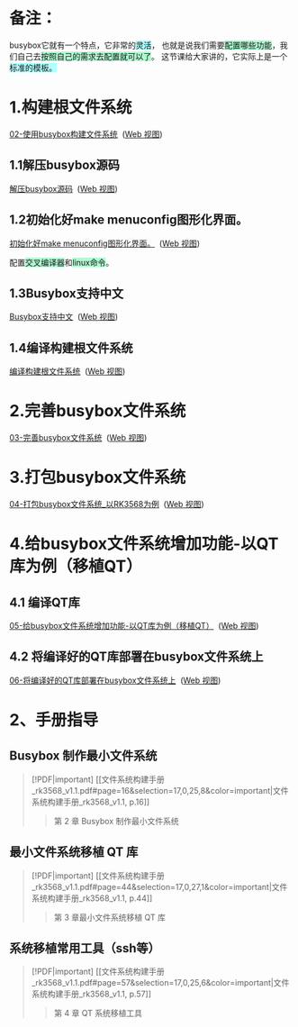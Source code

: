 # 备注：
busybox它就有一个特点，它非常的<span style="background:#b1ffff">灵活</span>，
也就是说我们需要<span style="background:#affad1">配置哪些功能</span>，我们自己去<span style="background:#affad1">按照自己的需求去配置就可以了</span>。
这节课给大家讲的，它实际上是一个<span style="background:#b1ffff">标准的模板。</span>

# 1.构建根文件系统
[02-使用busybox构建文件系统](onenote:https://d.docs.live.net/52d4b76bb0ffcf51/Documents/\(RK3568\)Linux驱动开发/文件系统构建_基于RK3568.one#02-使用busybox构建文件系统&section-id={D274A68A-A696-4F4A-B6FE-98047B597794}&page-id={5779686D-DDAB-4D7A-AA46-866721B28873}&end)  ([Web 视图](https://onedrive.live.com/view.aspx?resid=52D4B76BB0FFCF51%21se8c325913f784bf694d429e5ee2ab2be&id=documents&wd=target%28%E6%96%87%E4%BB%B6%E7%B3%BB%E7%BB%9F%E6%9E%84%E5%BB%BA_%E5%9F%BA%E4%BA%8ERK3568.one%7CD274A68A-A696-4F4A-B6FE-98047B597794%2F02-%E4%BD%BF%E7%94%A8busybox%E6%9E%84%E5%BB%BA%E6%96%87%E4%BB%B6%E7%B3%BB%E7%BB%9F%7C5779686D-DDAB-4D7A-AA46-866721B28873%2F%29))
## 1.1解压busybox源码
[解压busybox源码](onenote:https://d.docs.live.net/52d4b76bb0ffcf51/Documents/\(RK3568\)Linux驱动开发/文件系统构建_基于RK3568.one#02-使用busybox构建文件系统&section-id={D274A68A-A696-4F4A-B6FE-98047B597794}&page-id={5779686D-DDAB-4D7A-AA46-866721B28873}&object-id={3753CA09-2B9E-4320-99C7-7F7CB83B3E18}&14)  ([Web 视图](https://onedrive.live.com/view.aspx?resid=52D4B76BB0FFCF51%21se8c325913f784bf694d429e5ee2ab2be&id=documents&wd=target%28%E6%96%87%E4%BB%B6%E7%B3%BB%E7%BB%9F%E6%9E%84%E5%BB%BA_%E5%9F%BA%E4%BA%8ERK3568.one%7CD274A68A-A696-4F4A-B6FE-98047B597794%2F02-%E4%BD%BF%E7%94%A8busybox%E6%9E%84%E5%BB%BA%E6%96%87%E4%BB%B6%E7%B3%BB%E7%BB%9F%7C5779686D-DDAB-4D7A-AA46-866721B28873%2F%29))
## 1.2初始化好make menuconfig图形化界面。 
[初始化好make menuconfig图形化界面。](onenote:https://d.docs.live.net/52d4b76bb0ffcf51/Documents/\(RK3568\)Linux驱动开发/文件系统构建_基于RK3568.one#02-使用busybox构建文件系统&section-id={D274A68A-A696-4F4A-B6FE-98047B597794}&page-id={5779686D-DDAB-4D7A-AA46-866721B28873}&object-id={3753CA09-2B9E-4320-99C7-7F7CB83B3E18}&23)  ([Web 视图](https://onedrive.live.com/view.aspx?resid=52D4B76BB0FFCF51%21se8c325913f784bf694d429e5ee2ab2be&id=documents&wd=target%28%E6%96%87%E4%BB%B6%E7%B3%BB%E7%BB%9F%E6%9E%84%E5%BB%BA_%E5%9F%BA%E4%BA%8ERK3568.one%7CD274A68A-A696-4F4A-B6FE-98047B597794%2F02-%E4%BD%BF%E7%94%A8busybox%E6%9E%84%E5%BB%BA%E6%96%87%E4%BB%B6%E7%B3%BB%E7%BB%9F%7C5779686D-DDAB-4D7A-AA46-866721B28873%2F%29))

配置<span style="background:#affad1">交叉编译器</span>和<span style="background:#affad1">linux命令</span>。
## 1.3Busybox支持中文
[Busybox支持中文](onenote:https://d.docs.live.net/52d4b76bb0ffcf51/Documents/\(RK3568\)Linux驱动开发/文件系统构建_基于RK3568.one#02-使用busybox构建文件系统&section-id={D274A68A-A696-4F4A-B6FE-98047B597794}&page-id={5779686D-DDAB-4D7A-AA46-866721B28873}&object-id={3753CA09-2B9E-4320-99C7-7F7CB83B3E18}&2D)  ([Web 视图](https://onedrive.live.com/view.aspx?resid=52D4B76BB0FFCF51%21se8c325913f784bf694d429e5ee2ab2be&id=documents&wd=target%28%E6%96%87%E4%BB%B6%E7%B3%BB%E7%BB%9F%E6%9E%84%E5%BB%BA_%E5%9F%BA%E4%BA%8ERK3568.one%7CD274A68A-A696-4F4A-B6FE-98047B597794%2F02-%E4%BD%BF%E7%94%A8busybox%E6%9E%84%E5%BB%BA%E6%96%87%E4%BB%B6%E7%B3%BB%E7%BB%9F%7C5779686D-DDAB-4D7A-AA46-866721B28873%2F%29))

## 1.4编译构建根文件系统
[编译构建根文件系统](onenote:https://d.docs.live.net/52d4b76bb0ffcf51/Documents/\(RK3568\)Linux驱动开发/文件系统构建_基于RK3568.one#02-使用busybox构建文件系统&section-id={D274A68A-A696-4F4A-B6FE-98047B597794}&page-id={5779686D-DDAB-4D7A-AA46-866721B28873}&object-id={3753CA09-2B9E-4320-99C7-7F7CB83B3E18}&37)  ([Web 视图](https://onedrive.live.com/view.aspx?resid=52D4B76BB0FFCF51%21se8c325913f784bf694d429e5ee2ab2be&id=documents&wd=target%28%E6%96%87%E4%BB%B6%E7%B3%BB%E7%BB%9F%E6%9E%84%E5%BB%BA_%E5%9F%BA%E4%BA%8ERK3568.one%7CD274A68A-A696-4F4A-B6FE-98047B597794%2F02-%E4%BD%BF%E7%94%A8busybox%E6%9E%84%E5%BB%BA%E6%96%87%E4%BB%B6%E7%B3%BB%E7%BB%9F%7C5779686D-DDAB-4D7A-AA46-866721B28873%2F%29))

# 2.完善busybox文件系统
 [03-完善busybox文件系统](onenote:https://d.docs.live.net/52d4b76bb0ffcf51/Documents/\(RK3568\)Linux驱动开发/文件系统构建_基于RK3568.one#03-完善busybox文件系统&section-id={D274A68A-A696-4F4A-B6FE-98047B597794}&page-id={8A14BC2E-A8E4-4D75-B18C-D676EC7FAC90}&end)  ([Web 视图](https://onedrive.live.com/view.aspx?resid=52D4B76BB0FFCF51%21se8c325913f784bf694d429e5ee2ab2be&id=documents&wd=target%28%E6%96%87%E4%BB%B6%E7%B3%BB%E7%BB%9F%E6%9E%84%E5%BB%BA_%E5%9F%BA%E4%BA%8ERK3568.one%7CD274A68A-A696-4F4A-B6FE-98047B597794%2F03-%E5%AE%8C%E5%96%84busybox%E6%96%87%E4%BB%B6%E7%B3%BB%E7%BB%9F%7C8A14BC2E-A8E4-4D75-B18C-D676EC7FAC90%2F%29))

# 3.打包busybox文件系统
[04-打包busybox文件系统_以RK3568为例](onenote:https://d.docs.live.net/52d4b76bb0ffcf51/Documents/\(RK3568\)Linux驱动开发/文件系统构建_基于RK3568.one#04-打包busybox文件系统_以RK3568为例&section-id={D274A68A-A696-4F4A-B6FE-98047B597794}&page-id={DFD0C5C7-4745-41FD-9973-B1D54E0032D0}&end)  ([Web 视图](https://onedrive.live.com/view.aspx?resid=52D4B76BB0FFCF51%21se8c325913f784bf694d429e5ee2ab2be&id=documents&wd=target%28%E6%96%87%E4%BB%B6%E7%B3%BB%E7%BB%9F%E6%9E%84%E5%BB%BA_%E5%9F%BA%E4%BA%8ERK3568.one%7CD274A68A-A696-4F4A-B6FE-98047B597794%2F04-%E6%89%93%E5%8C%85busybox%E6%96%87%E4%BB%B6%E7%B3%BB%E7%BB%9F_%E4%BB%A5RK3568%E4%B8%BA%E4%BE%8B%7CDFD0C5C7-4745-41FD-9973-B1D54E0032D0%2F%29))

# 4.给busybox文件系统增加功能-以QT库为例（移植QT）

## 4.1 编译QT库
[05-给busybox文件系统增加功能-以QT库为例（移植QT）](onenote:https://d.docs.live.net/52d4b76bb0ffcf51/Documents/\(RK3568\)Linux驱动开发/文件系统构建_基于RK3568.one#05-给busybox文件系统增加功能-以QT库为例（移植QT）&section-id={D274A68A-A696-4F4A-B6FE-98047B597794}&page-id={20F783B6-E83A-4F78-AF06-4D80015B3578}&end)  ([Web 视图](https://onedrive.live.com/view.aspx?resid=52D4B76BB0FFCF51%21se8c325913f784bf694d429e5ee2ab2be&id=documents&wd=target%28%E6%96%87%E4%BB%B6%E7%B3%BB%E7%BB%9F%E6%9E%84%E5%BB%BA_%E5%9F%BA%E4%BA%8ERK3568.one%7CD274A68A-A696-4F4A-B6FE-98047B597794%2F05-%E7%BB%99busybox%E6%96%87%E4%BB%B6%E7%B3%BB%E7%BB%9F%E5%A2%9E%E5%8A%A0%E5%8A%9F%E8%83%BD-%E4%BB%A5QT%E5%BA%93%E4%B8%BA%E4%BE%8B%EF%BC%88%E7%A7%BB%E6%A4%8DQT%EF%BC%89%7C20F783B6-E83A-4F78-AF06-4D80015B3578%2F%29))
## 4.2 将编译好的QT库部署在busybox文件系统上
[06-将编译好的QT库部署在busybox文件系统上](onenote:https://d.docs.live.net/52d4b76bb0ffcf51/Documents/\(RK3568\)Linux驱动开发/文件系统构建_基于RK3568.one#06-将编译好的QT库部署在busybox文件系统上&section-id={D274A68A-A696-4F4A-B6FE-98047B597794}&page-id={CD638453-5937-40ED-8B91-17133C027214}&end)  ([Web 视图](https://onedrive.live.com/view.aspx?resid=52D4B76BB0FFCF51%21se8c325913f784bf694d429e5ee2ab2be&id=documents&wd=target%28%E6%96%87%E4%BB%B6%E7%B3%BB%E7%BB%9F%E6%9E%84%E5%BB%BA_%E5%9F%BA%E4%BA%8ERK3568.one%7CD274A68A-A696-4F4A-B6FE-98047B597794%2F06-%E5%B0%86%E7%BC%96%E8%AF%91%E5%A5%BD%E7%9A%84QT%E5%BA%93%E9%83%A8%E7%BD%B2%E5%9C%A8busybox%E6%96%87%E4%BB%B6%E7%B3%BB%E7%BB%9F%E4%B8%8A%7CCD638453-5937-40ED-8B91-17133C027214%2F%29))


# 2、手册指导

## Busybox 制作最小文件系统
> [!PDF|important] [[文件系统构建手册_rk3568_v1.1.pdf#page=16&selection=17,0,25,8&color=important|文件系统构建手册_rk3568_v1.1, p.16]]
> > 第 2 章 Busybox 制作最小文件系统
> 
> 



## 最小文件系统移植 QT 库
> [!PDF|important] [[文件系统构建手册_rk3568_v1.1.pdf#page=44&selection=17,0,27,1&color=important|文件系统构建手册_rk3568_v1.1, p.44]]
> > 第 3 章最小文件系统移植 QT 库
> 
> 


## 系统移植常用工具（ssh等）
> [!PDF|important] [[文件系统构建手册_rk3568_v1.1.pdf#page=57&selection=17,0,25,6&color=important|文件系统构建手册_rk3568_v1.1, p.57]]
> > 第 4 章 QT 系统移植工具
> 
> 



## 











